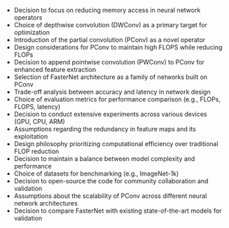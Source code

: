 - Decision to focus on reducing memory access in neural network operators
- Choice of depthwise convolution (DWConv) as a primary target for optimization
- Introduction of the partial convolution (PConv) as a novel operator
- Design considerations for PConv to maintain high FLOPS while reducing FLOPs
- Decision to append pointwise convolution (PWConv) to PConv for enhanced feature extraction
- Selection of FasterNet architecture as a family of networks built on PConv
- Trade-off analysis between accuracy and latency in network design
- Choice of evaluation metrics for performance comparison (e.g., FLOPs, FLOPS, latency)
- Decision to conduct extensive experiments across various devices (GPU, CPU, ARM)
- Assumptions regarding the redundancy in feature maps and its exploitation
- Design philosophy prioritizing computational efficiency over traditional FLOP reduction
- Decision to maintain a balance between model complexity and performance
- Choice of datasets for benchmarking (e.g., ImageNet-1k)
- Decision to open-source the code for community collaboration and validation
- Assumptions about the scalability of PConv across different neural network architectures
- Decision to compare FasterNet with existing state-of-the-art models for validation